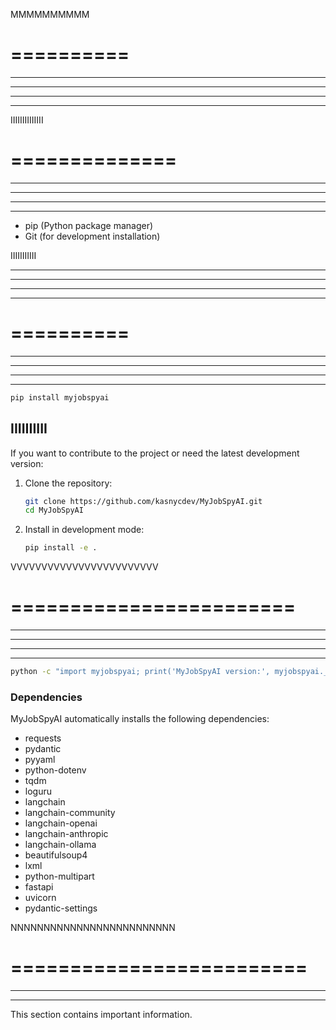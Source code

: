 MMMMMMMMMM

# ==========

------------------------------------------------------------------------

------------------------------------------------------------------------

------------------------------------------------------------------------

------------------------------------------------------------------------

IIIIIIIIIIIIII

# ==============

------------------------------------------------------------------------

------------------------------------------------------------------------

------------------------------------------------------------------------

------------------------------------------------------------------------

-   pip (Python package manager)
-   Git (for development installation)

IIIIIIIIIII

------------------------------------------------------------------------

------------------------------------------------------------------------

------------------------------------------------------------------------

------------------------------------------------------------------------

# ==========

------------------------------------------------------------------------

------------------------------------------------------------------------

------------------------------------------------------------------------

------------------------------------------------------------------------

``` bash
pip install myjobspyai
```

## IIIIIIIIII

If you want to contribute to the project or need the latest development
version:

1.  Clone the repository:

    ``` bash
    git clone https://github.com/kasnycdev/MyJobSpyAI.git
    cd MyJobSpyAI
    ```

2.  Install in development mode:

    ``` bash
    pip install -e .
    ```

VVVVVVVVVVVVVVVVVVVVVVVV

# ========================

------------------------------------------------------------------------

------------------------------------------------------------------------

------------------------------------------------------------------------

------------------------------------------------------------------------

``` bash
python -c "import myjobspyai; print('MyJobSpyAI version:', myjobspyai.__version__)"
```

### Dependencies

MyJobSpyAI automatically installs the following dependencies:

-   requests
-   pydantic
-   pyyaml
-   python-dotenv
-   tqdm
-   loguru
-   langchain
-   langchain-community
-   langchain-openai
-   langchain-anthropic
-   langchain-ollama
-   beautifulsoup4
-   lxml
-   python-multipart
-   fastapi
-   uvicorn
-   pydantic-settings

NNNNNNNNNNNNNNNNNNNNNNNNN

# =========================

------------------------------------------------------------------------

------------------------------------------------------------------------

This section contains important information.
